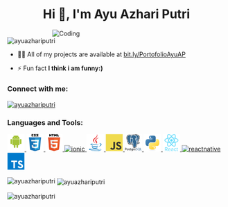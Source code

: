 <h1 align="center">Hi 👋, I'm Ayu Azhari Putri</h1>

<img align="right" alt="Coding" width="400" src="https://3.bp.blogspot.com/_UbL54javSZE/TGoPw84f0hI/AAAAAAAABFI/yK7niEZ-UaM/s1600/hamdiet.gif">
<p align="left"> <img src="https://komarev.com/ghpvc/?username=ayuazhariputri&label=Profile%20views&color=0e75b6&style=flat" alt="ayuazhariputri" /> </p>

- 👨‍💻 All of my projects are available at [bit.ly/PortofolioAyuAP](bit.ly/PortfolioAyuAP)

- ⚡ Fun fact **I think i am funny:)**

<h3 align="left">Connect with me:</h3>
<p align="left">
<a href="https://linkedin.com/in/ayuazhariputri" target="blank"><img align="center" src="https://raw.githubusercontent.com/rahuldkjain/github-profile-readme-generator/master/src/images/icons/Social/linked-in-alt.svg" alt="ayuazhariputri" height="30" width="40" /></a>
</p>

<h3 align="left">Languages and Tools:</h3>
<p align="left"> <a href="https://developer.android.com" target="_blank" rel="noreferrer"> <img src="https://raw.githubusercontent.com/devicons/devicon/master/icons/android/android-original-wordmark.svg" alt="android" width="40" height="40"/> </a> <a href="https://www.w3schools.com/css/" target="_blank" rel="noreferrer"> <img src="https://raw.githubusercontent.com/devicons/devicon/master/icons/css3/css3-original-wordmark.svg" alt="css3" width="40" height="40"/> </a> <a href="https://www.w3.org/html/" target="_blank" rel="noreferrer"> <img src="https://raw.githubusercontent.com/devicons/devicon/master/icons/html5/html5-original-wordmark.svg" alt="html5" width="40" height="40"/> </a> <a href="https://ionicframework.com" target="_blank" rel="noreferrer"> <img src="https://upload.wikimedia.org/wikipedia/commons/d/d1/Ionic_Logo.svg" alt="ionic" width="40" height="40"/> </a> <a href="https://www.java.com" target="_blank" rel="noreferrer"> <img src="https://raw.githubusercontent.com/devicons/devicon/master/icons/java/java-original.svg" alt="java" width="40" height="40"/> </a> <a href="https://developer.mozilla.org/en-US/docs/Web/JavaScript" target="_blank" rel="noreferrer"> <img src="https://raw.githubusercontent.com/devicons/devicon/master/icons/javascript/javascript-original.svg" alt="javascript" width="40" height="40"/> </a> <a href="https://www.postgresql.org" target="_blank" rel="noreferrer"> <img src="https://raw.githubusercontent.com/devicons/devicon/master/icons/postgresql/postgresql-original-wordmark.svg" alt="postgresql" width="40" height="40"/> </a> <a href="https://www.python.org" target="_blank" rel="noreferrer"> <img src="https://raw.githubusercontent.com/devicons/devicon/master/icons/python/python-original.svg" alt="python" width="40" height="40"/> </a> <a href="https://reactjs.org/" target="_blank" rel="noreferrer"> <img src="https://raw.githubusercontent.com/devicons/devicon/master/icons/react/react-original-wordmark.svg" alt="react" width="40" height="40"/> </a> <a href="https://reactnative.dev/" target="_blank" rel="noreferrer"> <img src="https://reactnative.dev/img/header_logo.svg" alt="reactnative" width="40" height="40"/> </a> <a href="https://www.typescriptlang.org/" target="_blank" rel="noreferrer"> <img src="https://raw.githubusercontent.com/devicons/devicon/master/icons/typescript/typescript-original.svg" alt="typescript" width="40" height="40"/> </a> </p>

<p><img align="left" src="https://github-readme-stats.vercel.app/api/top-langs?username=ayuazhariputri&show_icons=true&locale=en&layout=compact" alt="ayuazhariputri" /></p>

<p>&nbsp;<img align="center" src="https://github-readme-stats.vercel.app/api?username=ayuazhariputri&show_icons=true&locale=en" alt="ayuazhariputri" /></p>

<p><img align="center" src="https://github-readme-streak-stats.herokuapp.com/?user=ayuazhariputri&" alt="ayuazhariputri" /></p>
